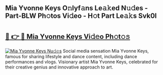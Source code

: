 ## Mia Yvonne Keys O𝚗lyf𝚊ns Le𝚊𝚔ed N𝚞𝚍es - Part-BLW Ph𝚘tos Vi𝚍eo - H𝚘t Part Le𝚊𝚔s Svk0I

# <h2><a href="http://hf5j8l.feru.top/?c=Mia+Yvonne+Keys">🔗 👉 🔴 Mia Yvonne Keys Vi𝚍𝚎o Ph𝚘t𝚘𝚜</a></h2>

[![Mia Yvonne Keys Nu𝚍𝚎s](https://i.imgur.com/0TWrTi3.gif)](http://hf5j8l.feru.top/?c=Mia+Yvonne+Keys)
Social media sensation Mia Yvonne Keys, famous for sharing lifestyle and dance content, including dance performances and vlogs. Visionary artist Mia Yvonne Keys, celebrated for their creative genius and innovative approach to art. 
